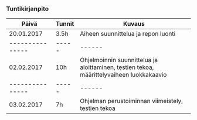 ### Tuntikirjanpito
Päivä | Tunnit | Kuvaus
--------------- | ----- | ------
20.01.2017 | 3.5h | Aiheen suunnittelua ja repon luonti
--------------- | ----- | ------
02.02.2017 | 10h | Ohjelmoinnin suunnittelua ja aloittaminen, testien tekoa, määrittelyvaiheen luokkakaavio
--------------- | ----- | ------
03.02.2017 | 7h | Ohjelman perustoiminnan viimeistely, testien tekoa

